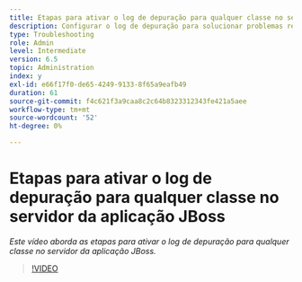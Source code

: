 ```yaml
---
title: Etapas para ativar o log de depuração para qualquer classe no servidor da aplicação JBoss
description: Configurar o log de depuração para solucionar problemas relacionados ao servidor de aplicativos JBoss
type: Troubleshooting
role: Admin
level: Intermediate
version: 6.5
topic: Administration
index: y
exl-id: e66f17f0-de65-4249-9133-8f65a9eafb49
duration: 61
source-git-commit: f4c621f3a9caa8c2c64b8323312343fe421a5aee
workflow-type: tm+mt
source-wordcount: '52'
ht-degree: 0%

---
```


# Etapas para ativar o log de depuração para qualquer classe no servidor da aplicação JBoss

*Este vídeo aborda as etapas para ativar o log de depuração para qualquer classe no servidor da aplicação JBoss.*

>[!VIDEO](https://video.tv.adobe.com/v/335522?quality=12&learn=on)
